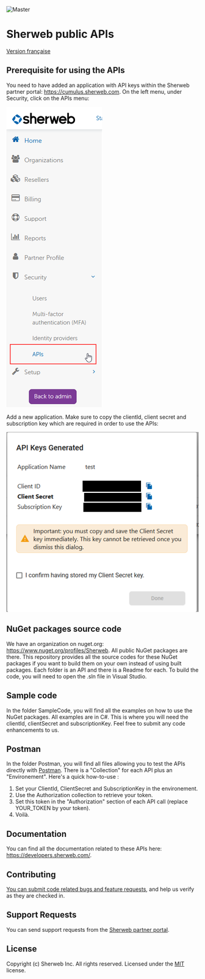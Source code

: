 ![Master](https://github.com/sherweb/Public-Apis/workflows/Master/badge.svg)

# Sherweb public APIs

[Version française](LISEZMOI.md)

## Prerequisite for using the APIs

You need to have added an application with API keys within the Sherweb partner portal: https://cumulus.sherweb.com. On the left menu, under Security, click on the APIs menu:

![Menu in partner portal to create API keys](docs/ApiKeysMenu.png)

Add a new application. Make sure to copy the clientId, client secret and subscription key which are required in order to use the APIs:

![Windows to copy over all the required information to connect to the APIs](docs/ApiInformations.png)

## NuGet packages source code

We have an organization on nuget.org: https://www.nuget.org/profiles/Sherweb. All public NuGet packages are there. This repository provides all the source codes for these NuGet packages if you want to build them on your own instead of using built packages. Each folder is an API and there is a Readme for each. To build the code, you will need to open the .sln file in Visual Studio.

## Sample code

In the folder SampleCode, you will find all the examples on how to use the NuGet packages. All examples are in C#. This is where you will need the clientId, clientSecret and subscriptionKey. Feel free to submit any code enhancements to us.

## Postman
In the folder Postman, you will find all files allowing you to test the APIs directly with [Postman](https://www.postman.com/). There is a "Collection" for each API plus an "Environement". Here's a quick how-to-use :
1. Set your ClientId, ClientSecret and SubscriptionKey in the environement.
2. Use the Authorization collection to retrieve your token.
3. Set this token in the "Authorization" section of each API call (replace YOUR_TOKEN by your token).
4. Voilà.

## Documentation

You can find all the documentation related to these APIs here: https://developers.sherweb.com/.

## Contributing

[You can submit code related bugs and feature requests](https://github.com/sherweb/Public-Apis/issues), and help us verify as they are checked in.

## Support Requests

You can send support requests from the  [Sherweb partner portal](https://cumulus.sherweb.com/nexus/redirect/support?ticket=new).

## License

Copyright (c) Sherweb Inc. All rights reserved.
Licensed under the [MIT](LICENSE.txt) license.
